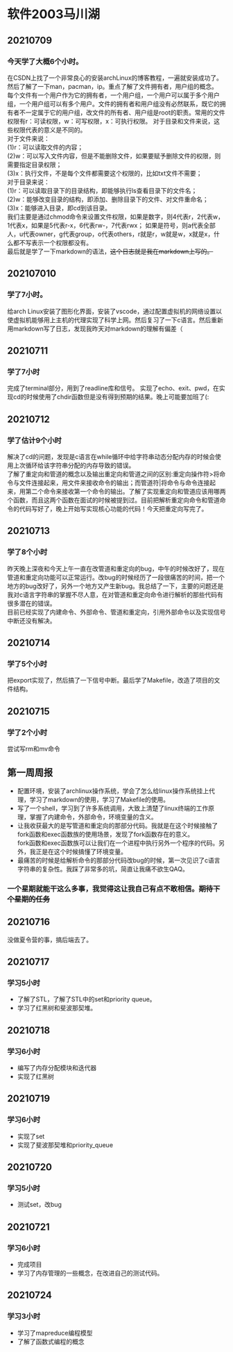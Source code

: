 # 软件2003马川湖  
## 20210709  
### 今天学了大概6个小时。  
在CSDN上找了一个非常良心的安装archLinux的博客教程，一遍就安装成功了。然后了解了一下man，pacman，ip。重点了解了文件拥有者，用户组的概念。  
每个文件有一个用户作为它的拥有者，一个用户组，一个用户可以属于多个用户组，一个用户组可以有多个用户。文件的拥有者和用户组没有必然联系，既它的拥有者不一定属于它的用户组，改文件的所有者、用户组是root的职责。常用的文件权限有r：可读权限，w：可写权限，x：可执行权限。
对于目录和文件来说，这些权限代表的意义是不同的。  
对于文件来说：  
(1)r：可以读取文件的内容；  
(2)w：可以写入文件内容，但是不能删除文件，如果要赋予删除文件的权限，则需要指定目录权限；  
(3)x：执行文件，不是每个文件都需要这个权限的，比如txt文件不需要；  
对于目录来说：  
(1)r：可以读取目录下的目录结构，即能够执行ls查看目录下的文件名；  
(2)w：能够改变目录的结构，即添加、删除目录下的文件、对文件重命名；  
(3)x：能够进入目录，即cd到该目录。  
我们主要是通过chmod命令来设置文件权限，如果是数字，则4代表r，2代表w，1代表x，如果是5代表r-x，6代表rw-，7代表rwx；
如果是符号，则a代表全部人，u代表owner，g代表group，o代表others，r就是r，w就是w，x就是x，什么都不写表示一个权限都没有。  
最后就是学了一下markdown的语法，~~这个日志就是我在markdown上写的。~~

## 202107010 
### 学了7小时。  
给arch Linux安装了图形化界面，安装了vscode，通过配置虚拟机的网络设置以使虚拟机能够用上主机的代理实现了科学上网。然后复习了一下c语言。然后重新用markdown写了日志，发现我昨天对markdown的理解有偏差（


## 20210711
### 学了7小时
完成了terminal部分，用到了readline库和信号。
实现了echo、exit、pwd，在实现cd的时候使用了chdir函数但是没有得到预期的结果。晚上可能要加班了(:

## 20210712
### 学了估计9个小时  
解决了cd的问题，发现是c语言在while循环中给字符串动态分配内存的时候会使用上次循环给该字符串分配的内存导致的错误。  
了解了重定向和管道的概念以及输出重定向和管道之间的区别:重定向操作符>将命令与文件连接起来，用文件来接收命令的输出；而管道符|将命令与命令连接起来，用第二个命令来接收第一个命令的输出。了解了实现重定向和管道应该用哪两个函数，而且这两个函数在面试的时候被提到过。目前把解析重定向命令和管道命令的代码写好了，晚上开始写实现核心功能的代码！今天把重定向写完了。

## 20210713
### 学了8个小时
昨天晚上深夜和今天上午一直在改管道和重定向的bug，中午的时候改好了，现在管道和重定向功能可以正常运行。改bug的时候经历了一段很痛苦的时间，把一个地方的bug改好了，另外一个地方又产生新bug。我总结了一下，主要的问题还是我对c语言字符串的掌握不尽人意，在对管道和重定向命令进行解析的那些代码有很多潜在的错误。  
目前已经实现了内建命令、外部命令、管道和重定向，引用外部命令以及实现信号中断还没有解决。

## 20210714
### 学了5个小时
把export实现了，然后搞了一下信号中断。最后学了Makefile，改造了项目的文件结构。

## 20210715
### 学了2个小时  
尝试写rm和mv命令

## 第一周周报 

+ 配置环境，安装了archlinux操作系统，学会了怎么给linux操作系统挂上代理，学习了markdown的使用，学习了Makefile的使用。
+ 写了一个shell，学习到了许多系统调用，大致上清楚了linux终端的工作原理，掌握了内建命令，外部命令，环境变量的含义。
+ 让我收获最大的是写管道和重定向的那部分代码。我就是在这个时候接触了fork函数和exec函数族的使用场景，发现了fork函数存在的意义。  
fork函数和exec函数族可以让我们在一个进程中执行另外一个程序的代码。另外，我正是在这个时候搞懂了环境变量。
+ 最痛苦的时候是给解析命令的那部分代码改bug的时候，第一次见识了c语言字符串的复杂性。我踩了非常多的坑，简直让我痛不欲生QAQ。

### 一个星期就能干这么多事，我觉得这让我自己有点不敢相信。~~期待下个星期的任务~~

## 20210716
没做夏令营的事，搞后端去了。

## 20210717
### 学习5小时
+ 了解了STL，了解了STL中的set和priority queue。
+ 学习了红黑树和斐波那契堆。

## 20210718
### 学习6小时
+ 编写了内存分配模块和迭代器
+ 实现了红黑树
  
## 20210719
### 学习6小时
+ 实现了set
+ 实现了斐波那契堆和priority_queue
  
## 20210720
### 学习5小时
+ 测试set，改bug

## 20210721
### 学习6小时
+ 完成项目
+ 学习了内存管理的一些概念，在改进自己的测试代码。

## 20210724
### 学习3小时
+ 学习了mapreduce编程模型
+ 了解了函数式编程的概念